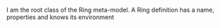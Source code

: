 I am the root class of the Ring meta-model.
A Ring definition has a name, properties and knows its environment